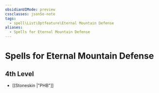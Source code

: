 ```yaml
---
obsidianUIMode: preview
cssclasses: json5e-note
tags:
  - spell\List\Optfeature\Eternal Mountain Defense
aliases:
  - Spells for Eternal Mountain Defense
---
```

# Spells for Eternal Mountain Defense

## 4th Level

- [[Stoneskin \|"PHB"]]
